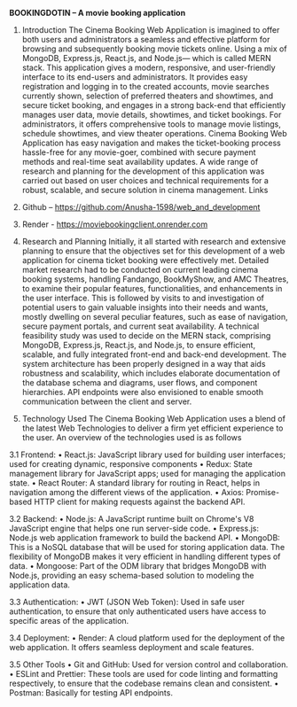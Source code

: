 **BOOKINGDOTIN – A movie booking application**
1.	Introduction
The Cinema Booking Web Application is imagined to offer both users and administrators a seamless and effective platform for browsing and subsequently booking movie tickets online. Using a mix of MongoDB, Express.js, React.js, and Node.js— which is called MERN stack. This application gives a modern, responsive, and user-friendly interface to its end-users and administrators. It provides easy registration and logging in to the created accounts, movie searches currently shown, selection of preferred theaters and showtimes, and secure ticket booking, and engages in a strong back-end that efficiently manages user data, movie details, showtimes, and ticket bookings. For administrators, it offers comprehensive tools to manage movie listings, schedule showtimes, and view theater operations. Cinema Booking Web Application has easy navigation and makes the ticket-booking process hassle-free for any movie-goer, combined with secure payment methods and real-time seat availability updates. A wide range of research and planning for the development of this application was carried out based on user choices and technical requirements for a robust, scalable, and secure solution in cinema management.
Links 
1.	Github – https://github.com/Anusha-1598/web_and_development 
2.	Render - https://moviebookingclient.onrender.com

2.	Research and Planning
Initially, it all started with research and extensive planning to ensure that the objectives set for this development of a web application for cinema ticket booking were effectively met. Detailed market research had to be conducted on current leading cinema booking systems, handling Fandango, BookMyShow, and AMC Theatres, to examine their popular features, functionalities, and enhancements in the user interface. This is followed by visits to and investigation of potential users to gain valuable insights into their needs and wants, mostly dwelling on several peculiar features, such as ease of navigation, secure payment portals, and current seat availability.
A technical feasibility study was used to decide on the MERN stack, comprising MongoDB, Express.js, React.js, and Node.js, to ensure efficient, scalable, and fully integrated front-end and back-end development. The system architecture has been properly designed in a way that aids robustness and scalability, which includes elaborate documentation of the database schema and diagrams, user flows, and component hierarchies. API endpoints were also envisioned to enable smooth communication between the client and server. 
3.	Technology Used
The Cinema Booking Web Application uses a blend of the latest Web Technologies to deliver a firm yet efficient experience to the user. An overview of the technologies used is as follows

3.1 Frontend:
•	React.js: JavaScript library used for building user interfaces; used for creating dynamic, responsive components
•	Redux: State management library for JavaScript apps; used for managing the application state.
•	React Router: A standard library for routing in React, helps in navigation among the different views of the application.
•	Axios: Promise-based HTTP client for making requests against the backend API.

3.2 Backend:
•	Node.js: A JavaScript runtime built on Chrome's V8 JavaScript engine that helps one run server-side code.
•	Express.js: Node.js web application framework to build the backend API.
•	MongoDB: This is a NoSQL database that will be used for storing application data. The flexibility of MongoDB makes it very efficient in handling different types of data.
•	Mongoose: Part of the ODM library that bridges MongoDB with Node.js, providing an easy schema-based solution to modeling the application data.

3.3 Authentication:
•	JWT (JSON Web Token): Used in safe user authentication, to ensure that only authenticated users have access to specific areas of the application.

3.4 Deployment:
•	Render: A cloud platform used for the deployment of the web application. It offers seamless deployment and scale features.

3.5 Other Tools
•	Git and GitHub: Used for version control and collaboration.
•	ESLint and Prettier: These tools are used for code linting and formatting respectively, to ensure that the codebase remains clean and consistent.
•	Postman: Basically for testing API endpoints.
